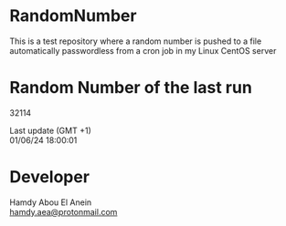 # RandomNumber    
This is a test repository where a random number is pushed to a file automatically passwordless from a cron job in my Linux CentOS server    
# Random Number of the last run   
32114
      
Last update (GMT +1)    
01/06/24 18:00:01
# Developer    
Hamdy Abou El Anein   
hamdy.aea@protonmail.com

